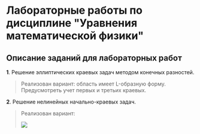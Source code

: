 # Лабораторные работы по дисциплине "Уравнения математической физики" #
## Описание заданий для лабораторных работ ##

**1**. Решение эллиптических краевых задач методом конечных разностей.
>Реализован вариант: область имеет L-образную форму. Предусмотреть учет первых и третьих краевых.

**2**. Решение нелинейных начально-краевых задач.
> Реализован вариант:
>
>![](../../2022-04-22-013249_screenshot.png)